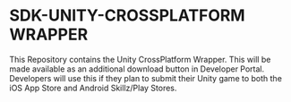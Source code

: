 SDK-UNITY-CROSSPLATFORM WRAPPER
=============

This Repository contains the Unity CrossPlatform Wrapper. This will be made available as an additional download button in Developer Portal. Developers will use this if they plan to submit their Unity game to both the iOS App Store and Android Skillz/Play Stores.
